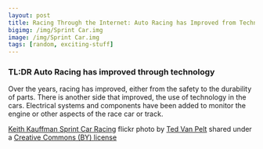 ```yaml
---
layout: post
title: Racing Through the Internet: Auto Racing has Improved from Technology
bigimg: /img/Sprint Car.img
image: /img/Sprint Car.img
tags: [random, exciting-stuff]
---
```


### TL:DR Auto Racing has improved through technology

Over the years, racing has improved, either from the safety to the durability of parts. There is another side that improved, the use of technology in the cars. Electrical systems and components have been added to monitor the engine or other aspects of the race car or track. 

<a title="Keith Kauffman Sprint Car Racing" href="https://flickr.com/photos/bantam10/5371659116">Keith Kauffman Sprint Car Racing</a> flickr photo by <a href="https://flickr.com/people/bantam10">Ted Van Pelt</a> shared under a <a href="https://creativecommons.org/licenses/by/2.0/">Creative Commons (BY) license</a> </small>
